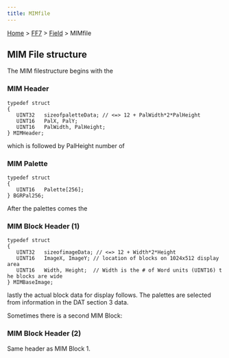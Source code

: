 ```yaml
---
title: MIMfile
---
```


[Home](/Main%20Page.md) > [FF7](/FF7.md) > [Field](/FF7/Field.md) > MIMfile

## MIM File structure

The MIM filestructure begins with the

### MIM Header

`typedef struct`  
`{`  
`   UINT32   sizeofpaletteData; // <=> 12 + PalWidth*2*PalHeight`  
`   UINT16   PalX, PalY;`  
`   UINT16   PalWidth, PalHeight;`  
`} MIMHeader;`

which is followed by PalHeight number of

### MIM Palette

`typedef struct`  
`{`  
`   UINT16   Palette[256];`  
`} BGRPal256;`

After the palettes comes the

### MIM Block Header (1)

`typedef struct`  
`{`  
`   UINT32   sizeofimageData; // <=> 12 + Width*2*Height`  
`   UINT16   ImageX, ImageY; // location of blocks on 1024x512 display area`  
`   UINT16   Width, Height;  // Width is the # of Word units (UINT16) the blocks are wide`  
`} MIMBaseImage;`

lastly the actual block data for display follows. The palettes are
selected from information in the DAT section 3 data.

Sometimes there is a second MIM Block:

### MIM Block Header (2)

Same header as MIM Block 1.
